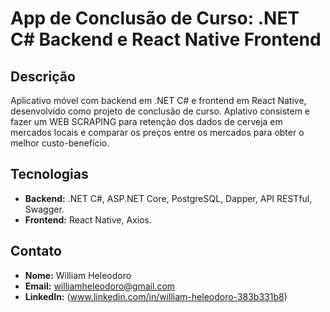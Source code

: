 # App de Conclusão de Curso: .NET C# Backend e React Native Frontend

## Descrição

Aplicativo móvel com backend em .NET C# e frontend em React Native, desenvolvido como projeto de conclusão de curso.
Aplativo consistem e fazer um WEB SCRAPING para retenção dos dados de cerveja em mercados locais e comparar os preços entre os mercados para obter o melhor custo-benefício.

## Tecnologias

- **Backend:** .NET C#, ASP.NET Core, PostgreSQL, Dapper, API RESTful, Swagger.
- **Frontend:** React Native, Axios.

## Contato

- **Nome:** William Heleodoro
- **Email:** williamheleodoro@gmail.com
- **LinkedIn:** (www.linkedin.com/in/william-heleodoro-383b331b8)
